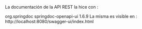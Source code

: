 La documentación de la API REST la hice con :
<!-- https://mvnrepository.com/artifact/org.springdoc/springdoc-openapi-ui -->
<dependency>
<groupId>org.springdoc</groupId>
<artifactId>springdoc-openapi-ui</artifactId>
<version>1.6.9</version>
</dependency>
La misma es visible en :
http://localhost:8080/swagger-ui/index.html

